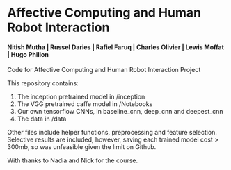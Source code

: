 # Affective Computing and Human Robot Interaction
#### Nitish Mutha | Russel Daries | Rafiel Faruq | Charles Olivier | Lewis Moffat | Hugo Philion  

Code for Affective Computing and Human Robot Interaction Project

This repository contains:

1. The inception pretrained model in /inception
2. The VGG pretrained caffe model in /Notebooks
3. Our own tensorflow CNNs, in baseline_cnn, deep_cnn and deepest_cnn
4. The data in /data

Other files include helper functions, preprocessing and feature selection.
Selective results are included, however, saving each trained model cost > 300mb, so was unfeasible given the limit on Github.

With thanks to Nadia and Nick for the course.

